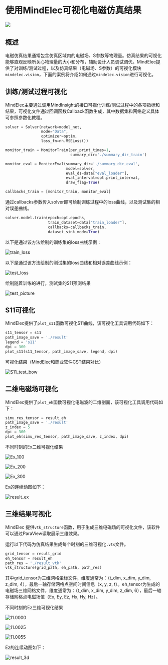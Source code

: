 # 使用MindElec可视化电磁仿真结果

<a href="https://gitee.com/mindspore/docs/blob/master/docs/mindelec/docs/mindscience/docs/source_zh_cn/mindelec/visualization.md" target="_blank"><img src="https://gitee.com/mindspore/docs/raw/master/resource/_static/logo_source.png"></a>&nbsp;&nbsp;

## 概述

电磁仿真结果通常包含仿真区域内的电磁场、S参数等物理量。仿真结果的可视化能够直观反映所关心物理量的大小和分布，辅助设计人员调试调优。MindElec提供了对训练/测试过程，以及仿真结果（电磁场、S参数）的可视化模块`mindelec.vision`，下面的案例将介绍如何通过`mindelec.vision`进行可视化。

## 训练/测试过程可视化

MindElec主要通过调用MindInsight的接口可视化训练/测试过程中的各项指标和结果，可视化文件通过回调函数Callback函数生成，其中数据集和网络定义具体可参照参数化教程。

``` python
solver = Solver(network=model_net,
                mode="Data",
                optimizer=optim,
                loss_fn=nn.MSELoss())

monitor_train = MonitorTrain(per_print_times=1,
                             summary_dir='./summary_dir_train')

monitor_eval = MonitorEval(summary_dir='./summary_dir_eval',
                           model=solver,
                           eval_ds=data["eval_loader"],
                           eval_interval=opt.print_interval,
                           draw_flag=True)

callbacks_train = [monitor_train, monitor_eval]
```

通过callbacks参数传入solver即可绘制训练过程中的loss曲线，以及测试集的相对误差曲线。

``` python
solver.model.train(epoch=opt.epochs,
                   train_dataset=data["train_loader"],
                   callbacks=callbacks_train,
                   dataset_sink_mode=True)
```

以下是通过该方法绘制的训练集的loss曲线示例：

![train_loss](./images/visualization/train_test/train_loss.jpg)

以下是通过该方法绘制的测试集的loss曲线和相对误差曲线示例：

![test_loss](./images/visualization/train_test/test_loss.jpg)

绘制随着训练的进行，测试集的S11预测结果

![test_picture](./images/visualization/train_test/test_picture.JPG)

## S11可视化

MindElec提供了`plot_s11`函数可视化S11曲线，该可视化工具调用代码如下：

``` python
s11_tensor = s11
path_image_save = './result'
legend = 's11'
dpi = 300
plot_s11(s11_tensor, path_image_save, legend, dpi)
```

可视化结果（MindElec和商业软件CST结果对比）

![S11_test_bow](./images/visualization/2D/S11_test_bow.jpg)

## 二维电磁场可视化

MindElec提供了`plot_eh`函数可视化电磁波的二维剖面，该可视化工具调用代码如下：

``` python
simu_res_tensor = result_eh
path_image_save = './result'
z_index = 5
dpi = 300
plot_eh(simu_res_tensor, path_image_save, z_index, dpi)
```

不同时刻的Ex二维可视化结果

![Ex_100](./images/visualization/2D/Ex/Ex_100.jpg)

![Ex_200](./images/visualization/2D/Ex/Ex_200.jpg)

![Ex_300](./images/visualization/2D/Ex/Ex_300.jpg)

Ex的连续动图如下：

![result_ex](./images/visualization/2D/result_ex.gif)

## 三维结果可视化

MindElec 提供`vtk_structure`函数，用于生成三维电磁场的可视化文件，该软件可以通过ParaView读取展示三维效果。

运行以下代码为仿真结果生成每个时刻的三维可视化`.vts`文件。

``` python
grid_tensor = result_grid
eh_tensor = result_eh
path_res = './result_vtk'
vtk_structure(grid_path, eh_path, path_res)
```

其中grid_tensor为三维网格坐标文件，维度通常为：（t_dim, x_dim, y_dim, z_dim, 4），最后一轴存储网格点空间时间信息（x, y, z, t）。eh_tensor为生成的电磁场三维网格文件，维度通常为：（t_dim, x_dim, y_dim, z_dim, 6），最后一轴存储网格点电磁场值（Ex, Ey, Ez, Hx, Hy, Hz）。

不同时刻的Ez三维可视化结果

![11.0000](./images/visualization/3D/Ez_paraview/11.0000.png)

![11.0025](./images/visualization/3D/Ez_paraview/11.0025.png)

![11.0055](./images/visualization/3D/Ez_paraview/11.0055.png)

Ez的连续动图如下：

![result_3d](./images/visualization/3D/result.gif)
